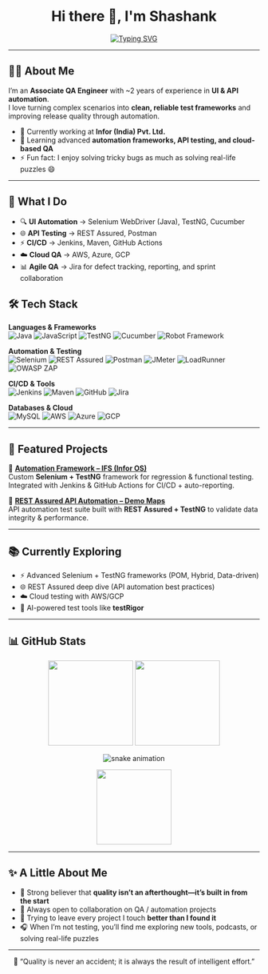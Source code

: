 <h1 align="center">Hi there 👋, I'm Shashank</h1>

<!-- Typing Animation -->
<p align="center">
  <a href="https://github.com/DNS-Shashank">
    <img src="https://readme-typing-svg.herokuapp.com?font=Fira+Code&size=22&duration=3000&pause=1000&color=00C2FF&center=true&vCenter=true&width=600&lines=QA+Engineer+%7C+Automation+Tester;UIUUI+%26+API+Automation+with+Selenium+%26+REST+Assured;Passionate+about+Building+Robust+Test+Frameworks;Always+Learning+%26+Improving" alt="Typing SVG" />
  </a>
</p>

---

## 👨‍💻 About Me  
I’m an **Associate QA Engineer** with ~2 years of experience in **UI & API automation**.  
I love turning complex scenarios into **clean, reliable test frameworks** and improving release quality through automation.  

- 🔭 Currently working at **Infor (India) Pvt. Ltd.**  
- 🌱 Learning advanced **automation frameworks, API testing, and cloud-based QA**  
- ⚡ Fun fact: I enjoy solving tricky bugs as much as solving real-life puzzles 😄  

---

## 🚀 What I Do  
- 🔍 **UI Automation** → Selenium WebDriver (Java), TestNG, Cucumber  
- 🌐 **API Testing** → REST Assured, Postman  
- ⚡ **CI/CD** → Jenkins, Maven, GitHub Actions  
- ☁️ **Cloud QA** → AWS, Azure, GCP  
- 📊 **Agile QA** → Jira for defect tracking, reporting, and sprint collaboration  


## 🛠️ Tech Stack  

**Languages & Frameworks**  
![Java](https://img.shields.io/badge/Java-ED8B00?style=for-the-badge&logo=openjdk&logoColor=white)
![JavaScript](https://img.shields.io/badge/JavaScript-F7DF1E?style=for-the-badge&logo=javascript&logoColor=black)
![TestNG](https://img.shields.io/badge/TestNG-FF6F00?style=for-the-badge)
![Cucumber](https://img.shields.io/badge/Cucumber-23D96C?style=for-the-badge&logo=cucumber&logoColor=white)
![Robot Framework](https://img.shields.io/badge/Robot_Framework-143?style=for-the-badge&logo=robot-framework&logoColor=white)

**Automation & Testing**  
![Selenium](https://img.shields.io/badge/Selenium-43B02A?style=for-the-badge&logo=selenium&logoColor=white)
![REST Assured](https://img.shields.io/badge/REST%20Assured-009688?style=for-the-badge)
![Postman](https://img.shields.io/badge/Postman-FD6C35?style=for-the-badge&logo=postman&logoColor=white)
![JMeter](https://img.shields.io/badge/JMeter-D22128?style=for-the-badge&logo=apache-jmeter&logoColor=white)
![LoadRunner](https://img.shields.io/badge/LoadRunner-00A0E3?style=for-the-badge)
![OWASP ZAP](https://img.shields.io/badge/OWASP%20ZAP-000000?style=for-the-badge)

**CI/CD & Tools**  
![Jenkins](https://img.shields.io/badge/Jenkins-D24939?style=for-the-badge&logo=jenkins&logoColor=white)
![Maven](https://img.shields.io/badge/Maven-C71A36?style=for-the-badge&logo=apache-maven&logoColor=white)
![GitHub](https://img.shields.io/badge/GitHub-181717?style=for-the-badge&logo=github)
![Jira](https://img.shields.io/badge/Jira-0052CC?style=for-the-badge&logo=jira&logoColor=white)

**Databases & Cloud**  
![MySQL](https://img.shields.io/badge/MySQL-005C84?style=for-the-badge&logo=mysql&logoColor=white)
![AWS](https://img.shields.io/badge/AWS-FF9900?style=for-the-badge&logo=amazonaws&logoColor=white)
![Azure](https://img.shields.io/badge/Azure-0078D7?style=for-the-badge&logo=microsoftazure&logoColor=white)
![GCP](https://img.shields.io/badge/GCP-4285F4?style=for-the-badge&logo=googlecloud&logoColor=white)

---

## 📌 Featured Projects  

🔹 **[Automation Framework – IFS (Infor OS)](https://github.com/DNS-Shashank/UserActionsInIFS-Using-HybridTestNGFramework)**  
Custom **Selenium + TestNG** framework for regression & functional testing. Integrated with Jenkins & GitHub Actions for CI/CD + auto-reporting.  

🔹 **[REST Assured API Automation – Demo Maps](https://github.com/DNS-Shashank/RestAssuredCucumberFramework)**  
API automation test suite built with **REST Assured + TestNG** to validate data integrity & performance.  

---

## 📚 Currently Exploring  
- ⚡ Advanced Selenium + TestNG frameworks (POM, Hybrid, Data-driven)  
- 🌐 REST Assured deep dive (API automation best practices)  
- ☁️ Cloud testing with AWS/GCP  
- 🤖 AI-powered test tools like **testRigor**  

---

## 📊 GitHub Stats  

<p align="center">
  <img src="https://github-readme-stats.vercel.app/api?username=DNS-Shashank&show_icons=true&theme=tokyonight" height="170" />
  <img src="https://github-readme-streak-stats.herokuapp.com/?user=DNS-Shashank&theme=tokyonight" height="170" />
</p>

<p align="center">
  <img src="https://github.com/DNS-Shashank/github-contribution-grid-snake.svg" alt="snake animation" />
</p>

<p align="center">
  <img src="https://github-readme-stats.vercel.app/api/top-langs/?username=DNS-Shashank&layout=compact&theme=tokyonight" height="150" />
</p>

---

## ✨ A Little About Me  
- 🎯 Strong believer that **quality isn’t an afterthought—it’s built in from the start**  
- 🤝 Always open to collaboration on QA / automation projects  
- 🌟 Trying to leave every project I touch **better than I found it**  
- 🎧 When I’m not testing, you’ll find me exploring new tools, podcasts, or solving real-life puzzles  

---

<p align="center">🚀 “Quality is never an accident; it is always the result of intelligent effort.”</p>
